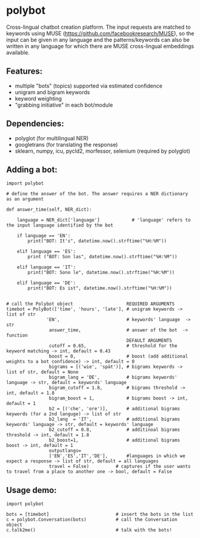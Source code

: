 # polybot
Cross-lingual chatbot creation platform. The input requests are matched to keywords using MUSE (https://github.com/facebookresearch/MUSE), so the input can be given in any language and the patterns/keywords can also be written in any language for which there are MUSE cross-lingual embeddings available.

## Features:
* multiple "bots" (topics) supported via estimated confidence
* unigram and bigram keywords
* keyword weighting
* "grabbing initiative" in each bot/module

## Dependencies:
* polyglot (for multilingual NER)
* googletrans (for translating the response)
* sklearn, numpy, icu, pycld2, morfessor, selenium (required by polyglot)

## Adding a bot:
    import polybot
    
    # define the answer of the bot. The answer requires a NER dictionary as an argument
    
    def answer_time(self, NER_dict):
    
        language = NER_dict['language']            # 'language' refers to the input language identified by the bot
        
        if language == 'EN':
            print("BOT: It's", datetime.now().strftime("%H:%M"))

        elif language == 'ES':
            print ("BOT: Son las", datetime.now().strftime("%H:%M"))

        elif language == 'IT':
            print("BOT: Sono le", datetime.now().strftime("%H:%M"))
        
        elif language == 'DE':
            print("BOT: Es ist", datetime.now().strftime("%H:%M"))
        
    
    # call the Polybot object                    REQUIRED ARGUMENTS
    timebot = PolyBot(['time', 'hours', 'late'], # unigram keywords -> list of str
                   'EN',                         # keywords' language  -> str
                    answer_time,                 # answer of the bot  -> function
                                                 DEFAULT ARGUMENTS
                    cutoff = 0.65,               # threshold for the keyword matching -> int, default = 0.43
                    boost = 0,                   # boost (add additional weights to a bot confidence) -> int, default = 0
                    bigrams = [('wie', 'spät')], # bigrams keywords -> list of str, default = None
                    bigram_lang = 'DE',          # bigrams keywords' language -> str, default = keywords' language
                    bigram_cutoff = 1.8,         # bigrams threshold -> int, default = 1.8
                    bigram_boost = 1,            # bigrams boost -> int, default = 1
                    b2 = [('che', 'ore')],       # additional bigrams keywords (for a 2nd languge) -> list of str
                    b2_lang  = 'IT',             # additional bigrams keywords' language -> str, default = keywords' language
                    b2_cutoff = 0.8,             # additinoal bigrams threshold -> int, default = 1.8   
                    b2_boost=1,                  # additional bigrams boost -> int, default = 1
                    outputlangs= 
                    ['EN','ES','IT','DE'],       #languages in which we expect a response -> list of str, default = all languages
                    travel = False)          # captures if the user wants to travel from a place to another one -> bool, default = False  
                    

## Usage demo:
    import polybot
    
    bots = [timebot]                         # insert the bots in the list 
    c = polybot.Conversation(bots)           # call the Conversation object
    c.talk2me()                              # talk with the bots!


